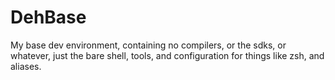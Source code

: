 
# DehBase

My base dev environment, containing no compilers, or the sdks, or whatever, just the bare shell, tools, and configuration for things like zsh, and aliases.